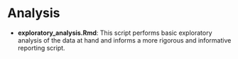 # Analysis

* __exploratory_analysis.Rmd__: This script performs basic exploratory analysis of the data at hand and informs a more rigorous and informative reporting script.